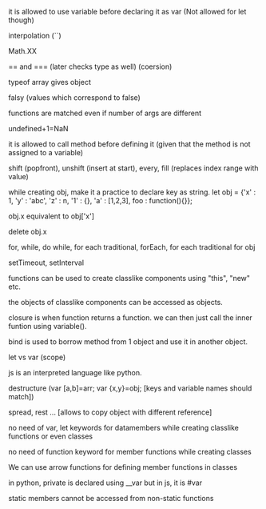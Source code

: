 it is allowed to use variable before declaring it as var (Not allowed for let though)

interpolation (``)

Math.XX

== and === (later checks type as well) (coersion)

typeof array gives object

falsy (values which correspond to false)

functions are matched even if number of args are different

undefined+1=NaN

it is allowed to call method before defining it (given that the method is not assigned to a variable)

shift (popfront), unshift (insert at start), every, fill (replaces index range with value)

while creating obj, make it a practice to declare key as string. let obj = {'x' : 1, 'y' : 'abc', 'z' : n, '1' : {}, 'a' : [1,2,3], foo : function(){}};

obj.x equivalent to obj['x']

delete obj.x

for, while, do while, for each traditional, forEach, for each traditional for obj

setTimeout, setInterval

functions can be used to create classlike components using "this", "new" etc.

the objects of classlike components can be accessed as objects.

closure is when function returns a function. we can then just call the inner funtion using variable().

bind is used to borrow method from 1 object and use it in another object.

let vs var (scope)

js is an interpreted language like python.

destructure (var [a,b]=arr; var {x,y}=obj; [keys and variable names should match])

spread, rest ... [allows to copy object with different reference]

no need of var, let keywords for datamembers while creating classlike functions or even classes

no need of function keyword for member functions while creating classes

We can use arrow functions for defining member functions in classes

in python, private is declared using __var but in js, it is #var

static members cannot be accessed from non-static functions